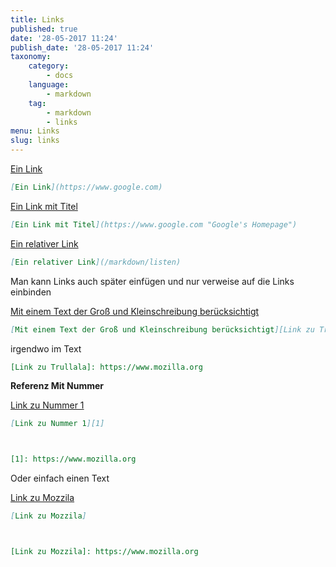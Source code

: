 ```yaml
---
title: Links
published: true
date: '28-05-2017 11:24'
publish_date: '28-05-2017 11:24'
taxonomy:
    category:
        - docs
    language:
        - markdown
    tag:
        - markdown
        - links
menu: Links
slug: links
---
```


[Ein Link](https://www.google.com)

```markdown
[Ein Link](https://www.google.com)
```

[Ein Link mit Titel](https://www.google.com "Google's Homepage")

```markdown
[Ein Link mit Titel](https://www.google.com "Google's Homepage")
```

[Ein relativer Link](/markdown/listen)

```markdown
[Ein relativer Link](/markdown/listen)
```

Man kann Links auch später einfügen und nur verweise auf die Links einbinden


[Mit einem Text der Groß und Kleinschreibung berücksichtigt][Link zu Trullala]

[Link zu Trullala]: https://www.mozilla.org

```markdown
[Mit einem Text der Groß und Kleinschreibung berücksichtigt][Link zu Trullala]
```


irgendwo im Text

```markdown
[Link zu Trullala]: https://www.mozilla.org
```
	


**Referenz Mit Nummer**

[Link zu Nummer 1][1]

[1]: https://www.mozilla.org

```markdown
[Link zu Nummer 1][1]



[1]: https://www.mozilla.org
```


Oder einfach einen Text

[Link zu Mozzila]

[Link zu Mozzila]: https://www.mozilla.org

```markdown
[Link zu Mozzila]



[Link zu Mozzila]: https://www.mozilla.org
```
